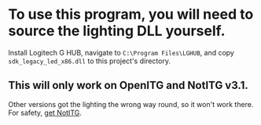 # To use this program, you will need to source the lighting DLL yourself.
Install Logitech G HUB, navigate to `C:\Program Files\LGHUB`, and copy `sdk_legacy_led_x86.dll` to this project's directory.

## This will only work on OpenITG and NotITG v3.1.
Other versions got the lighting the wrong way round, so it won't work there. For safety, [get NotITG](https://notitg.heysora.net).